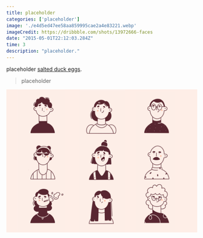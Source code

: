 ```yaml
---
title: placeholder
categories: ['placeholder']
image: './e4d5ed47ee58aa859995cae2a4e83221.webp'
imageCredit: https://dribbble.com/shots/13972666-faces
date: "2015-05-01T22:12:03.284Z"
time: 3
description: "placeholder."
---
```


placeholder
[salted duck eggs](https://en.wikipedia.org/wiki/Salted_duck_egg).

> placeholder

![Chinese Salty Egg](./e4d5ed47ee58aa859995cae2a4e83221.webp)
